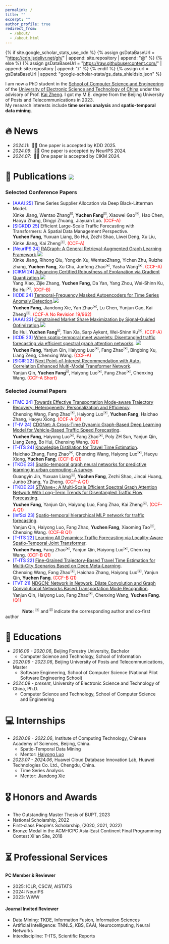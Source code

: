 ```yaml
---
permalink: /
title: ""
excerpt: ""
author_profile: true
redirect_from: 
  - /about/
  - /about.html
---
```


{% if site.google_scholar_stats_use_cdn %}
{% assign gsDataBaseUrl = "https://cdn.jsdelivr.net/gh/" | append: site.repository | append: "@" %}
{% else %}
{% assign gsDataBaseUrl = "https://raw.githubusercontent.com/" | append: site.repository | append: "/" %}
{% endif %}
{% assign url = gsDataBaseUrl | append: "google-scholar-stats/gs_data_shieldsio.json" %}

<span class='anchor' id='about-me'></span>


I am now a PhD student in the [School of Computer Science and Engineering](https://www.scse.uestc.edu.cn/) of the [University of Electronic Science and Technology of China](https://www.uestc.edu.cn/) under the advisory of Prof. [Kai Zheng](https://zheng-kai.com/). I got my M.E. degree from the Beijing University of Posts and Telecommunications in 2023.<br/>My research interests include **time series analysis** and **spatio-temporal data mining**.





<!-- # 🔥 News
- *2022.02*: &nbsp;🎉🎉 Lorem ipsum dolor sit amet, consectetur adipiscing elit. Vivamus ornare aliquet ipsum, ac tempus justo dapibus sit amet. 
- *2022.02*: &nbsp;🎉🎉 Lorem ipsum dolor sit amet, consectetur adipiscing elit. Vivamus ornare aliquet ipsum, ac tempus justo dapibus sit amet.  -->

# 🔥 News
- *2024.11*: &nbsp;🎉🎉 One paper is accepted by KDD 2025.
- *2024.09*: &nbsp;🎉🎉 One paper is accepted by NeurIPS 2024. 
- *2024.07*: &nbsp;🎉🎉 One paper is accepted by CIKM 2024. 

# 📝 Publications <img src="https://img.shields.io/endpoint?logo=Google%20Scholar&url=https%3A%2F%2Fcdn.jsdelivr.net%2Fgh%2Ffrakeyc%2Ffrakeyc.github.io@google-scholar-stats%2Fgs_data_shieldsio.json&labelColor=f6f6f6&color=9cf&style=flat&label=citations">
### Selected Conference Papers
- <span style="color:blue">[AAAI 25]</span> Time Series Supplier Allocation via Deep Black-Litterman Model.<br/>Xinke Jiang, Wentao Zhang<sup>☑️</sup>, **Yuchen Fang**<sup>☑️</sup>, Xiaowei Gao<sup>✉️</sup>, Hao Chen, Haoyu Zhang, Dingyi Zhuang, Jiayuan Luo. <span style="color:red">(CCF-A)</span>
- <span style="color:blue">[SIGKDD 25]</span> Efficient Large-Scale Traffic Forecasting with Transformers: A Spatial Data Management Perspective.<br/>**Yuchen Fang**, Yuxuan Liang, Bo Hui, Zezhi Shao, Liwei Deng, Xu Liu, Xinke Jiang, Kai Zheng<sup>✉️</sup>. <span style="color:red">(CCF-A)</span>
- <span style="color:blue">[NeurIPS 24]</span> [RAGraph: A General Retrieval-Augmented Graph Learning Framework](https://arxiv.org/abs/2410.23855).[![](https://img.shields.io/github/stars/Artessay/RAGraph?style=social)](https://github.com/Artessay/RAGraph)<br/>Xinke Jiang, Rihong Qiu, Yongxin Xu, WentaoZhang, Yichen Zhu, Ruizhe zhang, **Yuchen Fang**, Xu Chu, Junfeng Zhao<sup>✉️</sup>, Yasha Wang<sup>✉️</sup>. <span style="color:red">(CCF-A)</span>
- <span style="color:blue">[CIKM 24]</span> [Advancing Certified Robustness of Explanation via Gradient Quantization](https://dl.acm.org/doi/abs/10.1145/3627673.3679650).[![](https://img.shields.io/github/stars/NKUShaw/CertifiedExplanation?style=social)](https://github.com/NKUShaw/CertifiedExplanation)<br/>Yang Xiao, Zijie Zhang, **Yuchen Fang**, Da Yan, Yang Zhou, Wei-Shinn Ku, Bo Hui<sup>✉️</sup>. <span style="color:red">(CCF-B)</span>
- <span style="color:blue">[ICDE 24]</span> [Temporal-Frequency Masked Autoencoders for Time Series Anomaly Detection](https://ieeexplore.ieee.org/abstract/document/10597757/).[![](https://img.shields.io/github/stars/LMissher/TFMAE?style=social)](https://github.com/LMissher/TFMAE)<br/>**Yuchen Fang**, Jiandong Xie, Yan Zhao<sup>✉️</sup>, Lu Chen, Yunjun Gao, Kai Zheng<sup>✉️</sup>. <span style="color:red">(CCF-A No Revision 19/962)</span>
- <span style="color:blue">[AAAI 23]</span> [Constrained Market Share Maximization by Signal-Guided Optimization](https://ojs.aaai.org/index.php/AAAI/article/view/25552).[![](https://img.shields.io/github/stars/codingAndBS/AirlineMarket?style=social)](https://github.com/codingAndBS/AirlineMarket)<br/>Bo Hui, **Yuchen Fang**<sup>☑️</sup>, Tian Xia, Sarp Aykent, Wei-Shinn Ku<sup>✉️</sup>. <span style="color:red">(CCF-A)</span>
- <span style="color:blue">[ICDE 23]</span> [When spatio-temporal meet wavelets: Disentangled traffic forecasting via efficient spectral graph attention networks](https://ieeexplore.ieee.org/abstract/document/10184591). [![](https://img.shields.io/github/stars/LMissher/STWave?style=social)](https://github.com/LMissher/STWave)<br/>**Yuchen Fang**, Yanjun Qin, Haiyong Luo<sup>✉️</sup>, Fang Zhao<sup>✉️</sup>, Bingbing Xu, Liang Zeng, Chenxing Wang. <span style="color:red">(CCF-A)</span>
- <span style="color:blue">[SIGIR 22]</span> [Next Point-of-Interest Recommendation with Auto-Correlation Enhanced Multi-Modal Transformer Network](https://dl.acm.org/doi/10.1145/3477495.3531905).<br/>Yanjun Qin, **Yuchen Fang**<sup>☑️</sup>, Haiyong Luo<sup>✉️</sup>, Fang Zhao<sup>✉️</sup>, Chenxing Wang. <span style="color:red">(CCF-A Short)</span>

### Selected Journal Papers
- <span style="color:blue">[TMC 24]</span> [Towards Effective Transportation Mode-aware Trajectory Recovery: Heterogeneity, Personalization and Efficiency](https://ieeexplore.ieee.org/abstract/document/10756642).<br/>Chenxing Wang, Fang Zhao<sup>✉️</sup>, Haiyong Luo<sup>✉️</sup>, **Yuchen Fang**, Haichao Zhang, Haoyu Xiong. <span style="color:red">(CCF-A Q1)</span>
- <span style="color:blue">[T-IV 24]</span> [CDGNet: A Cross-Time Dynamic Graph-Based Deep Learning Model for Vehicle-Based Traffic Speed Forecasting](https://ieeexplore.ieee.org/abstract/document/10568355).<br/>**Yuchen Fang**, Haiyong Luo<sup>✉️</sup>, Fang Zhao<sup>✉️</sup>, Poly ZH Sun, Yanjun Qin, Liang Zeng, Bo Hui, Chenxing Wang. <span style="color:red">(Q1)</span>
- <span style="color:blue">[T-ITS 24]</span> [Knowledge Distillation for Travel Time Estimation](https://ieeexplore.ieee.org/abstract/document/10478238).<br/>Haichao Zhang, Fang Zhao<sup>✉️</sup>, Chenxing Wang, Haiyong Luo<sup>✉️</sup>, Haoyu Xiong, **Yuchen Fang**. <span style="color:red">(CCF-B Q1)</span>
- <span style="color:blue">[TKDE 23]</span> [Spatio-temporal graph neural networks for predictive learning in urban computing: A survey](https://ieeexplore.ieee.org/abstract/document/10328393).<br/>Guangyin Jin, Yuxuan Liang<sup>✉️</sup>, **Yuchen Fang**, Zezhi Shao, Jincai Huang, Junbo Zhang, Yu Zheng. <span style="color:red">(CCF-A Q1)</span>
- <span style="color:blue">[TKDE 23]</span> [STWave+: A Multi-Scale Efficient Spectral Graph Attention Network With Long-Term Trends for Disentangled Traffic Flow Forecasting](https://ieeexplore.ieee.org/abstract/document/10286992).<br/>**Yuchen Fang**, Yanjun Qin, Haiyong Luo, Fang Zhao, Kai Zheng<sup>✉️</sup>. <span style="color:red">(CCF-A Q1)</span>
- <span style="color:blue">[InfSci 23]</span> [Spatio-temporal hierarchical MLP network for traffic forecasting](https://www.sciencedirect.com/science/article/abs/pii/S0020025523003584).<br/>Yanjun Qin, Haiyong Luo, Fang Zhao, **Yuchen Fang**, Xiaoming Tao<sup>✉️</sup>, Chenxing Wang. <span style="color:red">(CCF-B Q1)</span>
- <span style="color:blue">[T-ITS 22]</span> [Learning All Dynamics: Traffic Forecasting via Locality-Aware Spatio-Temporal Joint Transformer](https://ieeexplore.ieee.org/abstract/document/9857621).<br/>**Yuchen Fang**, Fang Zhao<sup>✉️</sup>, Yanjun Qin, Haiyong Luo<sup>✉️</sup>, Chenxing Wang. <span style="color:red">(CCF-B Q1)</span>
- <span style="color:blue">[T-ITS 22]</span> [Fine-Grained Trajectory-Based Travel Time Estimation for Multi-City Scenarios Based on Deep Meta-Learning](https://ieeexplore.ieee.org/abstract/document/9700746).<br/>Chenxing Wang, Fang Zhao<sup>✉️</sup>, Haichao Zhang, Haiyong Luo<sup>✉️</sup>, Yanjun Qin, **Yuchen Fang**. <span style="color:red">(CCF-B Q1)</span>
- <span style="color:blue">[TVT 21]</span> [NDGCN: Network in Network, Dilate Convolution and Graph Convolutional Networks Based Transportation Mode Recognition](https://ieeexplore.ieee.org/abstract/document/9360463).<br/>Yanjun Qin, Haiyong Luo, Fang Zhao<sup>✉️</sup>, Chenxing Wang, **Yuchen Fang**. <span style="color:red">(Q1)</span>

&emsp; &emsp; &emsp; **Note**: <sup>✉️</sup> and <sup>☑️</sup> indicate the corresponding author and co-first author

# 📖 Educations

- *2016.09 - 2020.06*, Beijing Forestry University, Bachelor
  - Computer Science and Technology, School of Information
- *2020.09 - 2023.06*, Beijing University of Posts and Telecommunications, Master
  - Software Engineering, School of Computer Science (National Pilot Software Engineering School)
- *2024.09 - present*, University of Electronic Science and Technology of China, Ph.D.
  - Computer Science and Technology, School of Computer Science and Engineering

# 💻 Internships

- *2020.09 - 2022.06*, Institute of Computing Technology, Chinese Academy of Sciences, Beijing, China.
  - Spatio-Temporal Data Mining
  - Mentor: [Haiyong Luo](https://people.ucas.ac.cn/~luohaiyong)
- *2023.07 - 2024.06*, Huawei Cloud Database Innovation Lab, Huawei Technologies Co. Ltd., Chengdu, China.
  - Time Series Analysis
  - Mentor: [Jiandong Xie](https://dblp.org/pid/203/9483.html)

# 🎖 Honors and Awards
- The Outstanding Master Thesis of BUPT, 2023
- National Scholarship, 2022
- First-class People's Scholarship, (2020, 2021, 2022)
- Bronze Medal in the ACM-ICPC Asia-East Continent Final Programming Contest Xi'an Site, 2018

# ⏳ Professional Services

#### PC Member & Reviewer
- 2025: ICLR, CSCW, AISTATS
- 2024: NeurIPS
- 2023: WWW

#### Journal Invited Reviewer
- Data Mining: TKDE, Information Fusion, Information Sciences
- Artificial Intelligence: TNNLS, KBS, EAAI, Neurocomputing, Neural Networks
- Interdiscipline: T-ITS, Scientific Reports
